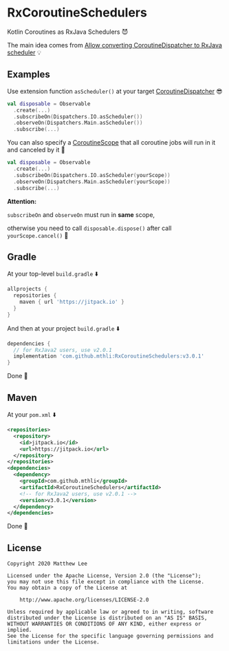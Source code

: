 # RxCoroutineSchedulers

Kotlin Coroutines as RxJava Schedulers 😈

The main idea comes from [Allow converting CoroutineDispatcher to RxJava scheduler](https://github.com/Kotlin/kotlinx.coroutines/issues/968) 💡

## Examples

Use extension function `asScheduler()` at your target [CoroutineDispatcher](https://kotlinlang.org/docs/reference/coroutines/coroutine-context-and-dispatchers.html#dispatchers-and-threads) 😎

```kotlin
val disposable = Observable
  .create(...)
  .subscribeOn(Dispatchers.IO.asScheduler())
  .observeOn(Dispatchers.Main.asScheduler())
  .subscribe(...)
```

You can also specify a [CoroutineScope](https://kotlinlang.org/docs/reference/coroutines/coroutine-context-and-dispatchers.html#coroutine-scope) that all coroutine jobs will run in it and canceled by it 💅

```kotlin
val disposable = Observable
  .create(...)
  .subscribeOn(Dispatchers.IO.asScheduler(yourScope))
  .observeOn(Dispatchers.Main.asScheduler(yourScope))
  .subscribe(...)
```

**Attention:**

`subscribeOn` and `observeOn` must run in **same** scope,

otherwise you need to call `disposable.dispose()` after call `yourScope.cancel()` 👀

## Gradle

At your top-level `build.gradle` ⬇️

```groovy
allprojects {
  repositories {
    maven { url 'https://jitpack.io' }
  }
}
```

And then at your project `build.gradle` ⬇️

```groovy
dependencies {
  // for RxJava2 users, use v2.0.1
  implementation 'com.github.mthli:RxCoroutineSchedulers:v3.0.1'
}
```

Done 🍻

## Maven

At your `pom.xml` ⬇️

```xml
<repositories>
  <repository>
    <id>jitpack.io</id>
    <url>https://jitpack.io</url>
  </repository>
</repositories>
<dependencies>
  <dependency>
    <groupId>com.github.mthli</groupId>
    <artifactId>RxCoroutineSchedulers</artifactId>
    <!-- for RxJava2 users, use v2.0.1 -->
    <version>v3.0.1</version>
  </dependency>
</dependencies>
```

Done 🍻

## License

    Copyright 2020 Matthew Lee

    Licensed under the Apache License, Version 2.0 (the "License");
    you may not use this file except in compliance with the License.
    You may obtain a copy of the License at

        http://www.apache.org/licenses/LICENSE-2.0

    Unless required by applicable law or agreed to in writing, software
    distributed under the License is distributed on an "AS IS" BASIS,
    WITHOUT WARRANTIES OR CONDITIONS OF ANY KIND, either express or implied.
    See the License for the specific language governing permissions and
    limitations under the License.
